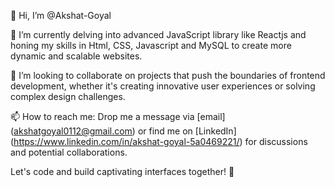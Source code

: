 👋 Hi, I’m @Akshat-Goyal

🌱 I’m currently delving into advanced JavaScript library like Reactjs and honing my skills in Html, CSS, Javascript and MySQL to create more dynamic and scalable websites.

💞️ I’m looking to collaborate on projects that push the boundaries of frontend development, whether it's creating innovative user experiences or solving complex design challenges.

📫 How to reach me: Drop me a message via [email] (akshatgoyal0112@gmail.com) or find me on [LinkedIn] (https://www.linkedin.com/in/akshat-goyal-5a0469221/) for discussions and potential collaborations.

Let's code and build captivating interfaces together! 🚀

<!---
Akahat-Goyal/Akahat-Goyal is a ✨ special ✨ repository because its `README.md` (this file) appears on your GitHub profile.
You can click the Preview link to take a look at your changes.
--->
